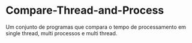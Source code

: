 # Compare-Thread-and-Process
Um conjunto de programas que compara o tempo de processamento em single thread, multi processos e multi thread.
